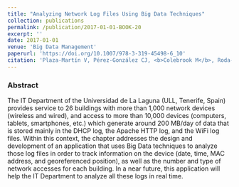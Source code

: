 ```yaml
---
title: "Analyzing Network Log Files Using Big Data Techniques"
collection: publications
permalink: /publication/2017-01-01-BOOK-20
excerpt: ''
date: 2017-01-01
venue: 'Big Data Management'
paperurl: 'https://doi.org/10.1007/978-3-319-45498-6_10'
citation: 'Plaza-Martín V, Pérez-González CJ, <b>Colebrook M</b>, Roda-García JL, González-Dos-Santos T, González-González JC. &quot;Analyzing Network Log Files Using Big Data Techniques&quot;.  In: García Márquez F., Lev B. (eds) <i>Big Data Management</i>. Springer, Cham. Print ISBN: 978-3-319-45497-9, Online ISBN: 978-3-319-45498-6 (2017)' #'Your Name, You. (2015). &quot;Paper Title Number 3.&quot; <i>Journal 1</i>. 1(3). [<a href="http://riull.ull.es/xmlui/handle/915/25783">Preprint</a>]'
---
```

### Abstract
The IT Department of the Universidad de La Laguna (ULL, Tenerife, Spain) provides service to 26 buildings with more than 1,000 network devices (wireless and wired), and access to more than 10,000 devices (computers, tablets, smartphones, etc.) which generate around 200 MB/day of data that is stored mainly in the DHCP log, the Apache HTTP log, and the WiFi log files. Within this context, the chapter addresses the design and development of an application that uses Big Data techniques to analyze those log files in order to track information on the device (date, time, MAC address, and georeferenced position), as well as the number and type of network accesses for each building. In a near future, this application will help the IT Department to analyze all these logs in real time.